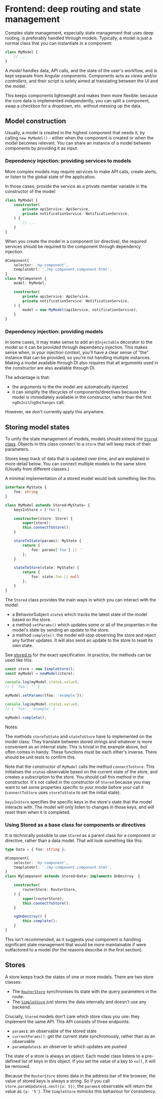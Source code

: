 # Frontend: deep routing and state management

Complex state management, especially state management that uses deep routing, is preferably handled through models. Typically, a model is just a normal class that you can instantiate in a component:

```typescript
class MyModel {
    // ...
}
```

A _model_ handles data, API calls, and the state of the user's workflow, and is kept separate from Angular components. Components acts as _views_ and/or _controllers_, and their script is solely aimed at translating between the UI and the model.

This keeps components lightweight and makes them more flexible: because the core data is implemented independently, you can split a component, swap a checkbox for a dropdown, etc. without messing up the data.

## Model construction

Usually, a model is created in the highest component that needs it, by calling `new MyModel()` - either when the component is created or when the model becomes relevant. You can share an instance of a model between components by providing it as input.

### Dependency injection: providing services to models

More complex models may require services to make API calls, create alerts, or listen to the global state of the application.

In those cases, provide the service as a private member variable in the constructor of the model:

```typescript
class MyModel {
    constructor(
        private apiService: ApiService,
        private notificationService: NotificationService,
    ) {
        // ...
    }
}
```

When you create the model in a component (or directive), the required services should be required to the component through dependency injection.

```typescript
@Component{
    selector: 'my-component',
    templateUrl: './my-component.component.html',
}
class MyComponent {
    model: MyModel;

    constructor(
        private apiService: ApiService,
        private notificationService: NotificationService,
    ) {
        model = new MyModel(apiService, notificationService);
    }
}
```

### Dependency injection: providing models

In some cases, it may make sense to add an `@Injectable` decorator to the model so it can be provided through dependency injection. This makes sense when, in your injection context, you'll have a clear sense of "the" instance that can be provided, so you're not handling multiple instances. Making a model available through DI also requires that all arguments used in the constructor are also available through DI.

The advantage is that:
- the arguments to the the model are automatically injected
- it can simplify the lifecycles of components/directives because the model is immediately available in the constructor, rather than the first `ngOnInit`/`ngOnChanges` call.

However, we don't currently apply this anywhere.

## Storing model states

To unify the state management of models, models should extend the [`Stored` class](/frontend/src/app/store/stored.ts). Objects in this class connect to a `Store` that will keep track of their parameters.

Stores keep track of data that is updated over time, and are explained in more detail below. You can connect multiple models to the same store. (Usually from different classes.)

A minimal implementation of a stored model would look something like this:

```typescript
interface MyState {
    foo: string
}

class MyModel extends Stored<MyState> {
    keysInStore = ['foo'];

    constructor(store: Store) {
        super(store);
        this.connectToStore();
    }

    storeToState(params): MyState {
        return {
            foo: params['foo'] || ''
        };
    }

    stateToStore(state: MyState) {
        return {
            foo: state.foo || null
        };
    }
}
```

The `Stored` class provides the main ways in which you can interact with the model:
- a BehaviorSubject `state$` which tracks the latest state of the model based on the store.
- a method `setParams()` which updates some or all of the properties in the model's state by sending an update to the store.
- a method `complete()`: the model will stop observing the store and reject any further updates. It will also send an update to the store to reset its own state.

See [stored.ts](/frontend/src/app/store/stored.ts) for the exact specification. In practice, the methods can be used like this:

```typescript
const store = new SimpleStore();
const myModel = newModel(store);

console.log(myModel.state$.value);
// { 'foo': '' }

myModel.setParams({foo: 'example'});

console.log(myModel.state$.value);
// { 'foo': 'example' }

myModel.complete();
```

Notes:

The methods `storeToState` and `stateToStore` have to implemented on the model class. They translate between stored strings and whatever is more convenient as an internal state. This is trivial in the example above, but often comes in handy. These functions must be each other's inverse. There should be unit tests to confirm this.

Note that the constructor of `MyModel` calls the method `connectToStore`. This initialises the `state$` observable based on the current state of the store, and creates a subscription to the store. You should call this method in the constructor. It's not called in the constructor of `Stored` because you may want to set some properties specific to your model before your call it (`connectToStore` uses `storeToState` to set the initial state).

`keysInStore` specifies the specific keys in the store's state that the model interacts with. The model will only listen to changes in those keys, and will reset them when it is completed.

### Using Stored as a base class for components or directives

It is technically possible to use `Stored` as a parent class for a component or directive, rather than a data model. That will look something like this:

```typescript
type Data = { foo: string };

@Component{
    selector: 'my-component',
    templateUrl: './my-component.component.html',
}
class MyComponent extends Stored<Data> implements OnDestroy  {

    constructor(
        routerStore: RouterStore,
    ) {
        super(routerStore);
        this.connectToStore();
    }

    ngOnDestroy() {
        this.complete();
    }
}
```

This isn't recommended, as it suggests your component is handling significant state management that would be more maintainable if were outfactored to a model (for the reasons describe in the first section).

## Stores

A store keeps track the states of one or more models. There are two store classes:
- The [`RouterStore`](/frontend/src/app/store/router-store.ts) synchronises its state with the query parameters in the route.
- The [`SimpleStore`](/frontend/src/app/store/simple-store.ts) just stores the data internally and doesn't use any backend.

Crucially, `Stored` models don't care which store class you use: they implement the same API. This API consists of three endpoints:

- `params$`: an observable of the stored state
- `currentParams()`: get the current state synchronously, rather than as an observable
- `paramUpdates$`: an observer to which updates are pushed

The state of a store is always an object. Each model class listens to a pre-defined list of keys in this object. If you set the value of a key to `null`, it will be removed.

Because the `RouterStore` stores data in the address bar of the browser, the value of stored keys is always a string. So if you call `store.paramUpdates$.next({a: 5})`, the `params$` observable will return the value as `{a: '5'}`. The `SimpleStore` mimicks this behaviour for consistency.
